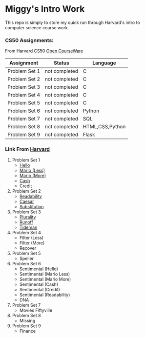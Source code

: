 # Miggy's Intro Work 
This repo is simply to store my quick run through Harvard's intro to computer science course work.

### CS50 Assignments:
From Harvard CS50 [Open CourseWare](https://cs50.harvard.edu/x/2021/)


| Assignment                   |    Status     |     Language    |
| ---------------------------- | ------------- | --------------- |
| Problem Set 1                | not completed |         C       | 
| Problem Set 2                | not completed |         C       |         
| Problem Set 3                | not completed |         C       |
| Problem Set 4                | not completed |         C       |
| Problem Set 5                | not completed |         C       |
| Problem Set 6                | not completed |       Python    |
| Problem Set 7                | not completed |        SQL      |
| Problem Set 8                | not completed | HTML,CSS,Python |
| Problem Set 9                | not completed |       Flask     |

### Link From [Harvard](https://cs50.harvard.edu/college/2020/fall/psets/)
1.  Problem Set 1
    - [Hello](https://cs50.harvard.edu/x/2021/psets/1/hello/)
    - [Mario (Less)](https://cs50.harvard.edu/x/2021/psets/1/mario/less/)
    - [Mario (More)](https://cs50.harvard.edu/x/2021/psets/1/mario/more/)
    - [Cash](https://cs50.harvard.edu/x/2021/psets/1/cash/)
    - [Credit](https://cs50.harvard.edu/x/2021/psets/1/credit/)
2.  Problem Set 2
    - [Readability](https://cs50.harvard.edu/x/2021/psets/2/readability/)
    - [Caesar](https://cs50.harvard.edu/x/2021/psets/2/caesar/)
    - [Substitution](https://cs50.harvard.edu/x/2021/psets/2/substitution/)
3.  Problem Set 3
    - [Plurality](https://cs50.harvard.edu/x/2021/psets/3/plurality/)
    - [Runoff]()
    - [Tideman]()
4.  Problem Set 4
    - Filter (Less)
    - Filter (More)
    - Recover
5.  Problem Set 5
    - Speller
6.  Problem Set 6
    - Sentimental (Hello)
    - Sentimental (Mario Less)
    - Sentimental (Mario More)
    - Sentimental (Cash)
    - Sentimental (Credit)
    - Sentimental (Readability)
    - DNA
7.  Problem Set 7
    - Movies
Fiftyville
8.  Problem Set 8
    - Missing
9.  Problem Set 9
    - Finance
